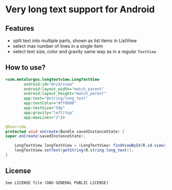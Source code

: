 # Very long text support for Android

## Features
- split text into multiple parts, shown as list items in ListView
- select max number of lines in a single item
- select text size, color and gravity same way as in a regular `TextView`

## How to use?

```xml
<com.metalurgus.longtextview.LongTextView
        android:id="@+id/view"
        android:layout_width="match_parent"
        android:layout_height="match_parent"
        app:text="@string/long_text"
        app:textColor="#ff0000"
        app:textSize="5dp"
        app:gravity="left|top"
        app:maxLines="2"/>

```

```java
@Override
protected void onCreate(Bundle savedInstanceState) {
super.onCreate(savedInstanceState);

    LongTextView longTextView = (LongTextView) findViewById(R.id.view);
    longTextView.setText(getString(R.string.long_text));
}
```
## License

    See LICENSE file (GNU GENERAL PUBLIC LICENSE)
